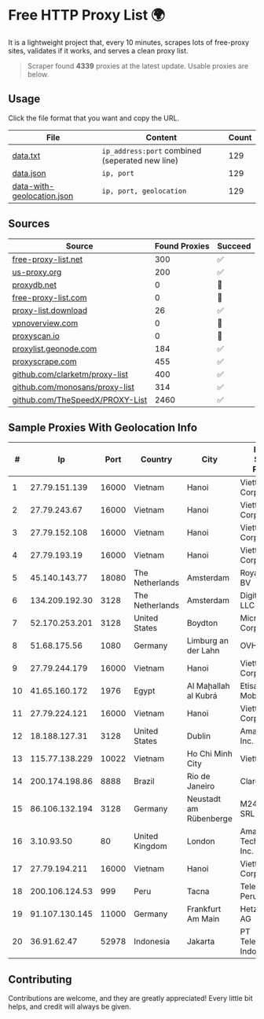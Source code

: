 
# Free HTTP Proxy List 🌍

It is a lightweight project that, every 10 minutes, scrapes lots of free-proxy sites, validates if it works, and serves a clean proxy list.


> Scraper found **4339** proxies at the latest update. Usable proxies are below.

## Usage

Click the file format that you want and copy the URL.


|File|Content|Count|
|----|-------|-----|
|[data.txt](https://raw.githubusercontent.com/themiralay/Proxy-List-World/master/data.txt)|`ip_address:port` combined (seperated new line)|129|
|[data.json](https://raw.githubusercontent.com/themiralay/Proxy-List-World/master/data.json)|`ip, port`|129|
|[data-with-geolocation.json](https://raw.githubusercontent.com/themiralay/Proxy-List-World/master/data-with-geolocation.json)|`ip, port, geolocation`|129|

## Sources

|Source|Found Proxies|Succeed|
|------|-------------|-------|
|[free-proxy-list.net](https://free-proxy-list.net)|300|✅|
|[us-proxy.org](https://www.us-proxy.org)|200|✅|
|[proxydb.net](http://proxydb.net)|0|🚫|
|[free-proxy-list.com](https://free-proxy-list.com/?page=&port=&type%5B%5D=http&type%5B%5D=https&up_time=0&search=Search)|0|🚫|
|[proxy-list.download](https://www.proxy-list.download/HTTP)|26|✅|
|[vpnoverview.com](https://vpnoverview.com/privacy/anonymous-browsing/free-proxy-servers)|0|🚫|
|[proxyscan.io](https://www.proxyscan.io)|0|🚫|
|[proxylist.geonode.com](https://proxylist.geonode.com/api/proxy-list?limit=300&page=1&sort_by=lastChecked&sort_type=desc&protocols=http,https)|184|✅|
|[proxyscrape.com](https://api.proxyscrape.com/v2/?request=displayproxies&protocol=http&timeout=10000&country=all&ssl=all&anonymity=all)|455|✅|
|[github.com/clarketm/proxy-list](https://raw.githubusercontent.com/clarketm/proxy-list/master/proxy-list-raw.txt)|400|✅|
|[github.com/monosans/proxy-list](https://raw.githubusercontent.com/monosans/proxy-list/main/proxies/http.txt)|314|✅|
|[github.com/TheSpeedX/PROXY-List](https://raw.githubusercontent.com/TheSpeedX/PROXY-List/master/http.txt)|2460|✅|


## Sample Proxies With Geolocation Info

|#|Ip|Port|Country|City|Internet Service Provider|
|-|--|----|-------|----|-------------------------|
|1|27.79.151.139|16000|Vietnam|Hanoi|Viettel Corporation|
|2|27.79.243.67|16000|Vietnam|Hanoi|Viettel Corporation|
|3|27.79.152.108|16000|Vietnam|Hanoi|Viettel Corporation|
|4|27.79.193.19|16000|Vietnam|Hanoi|Viettel Corporation|
|5|45.140.143.77|18080|The Netherlands|Amsterdam|RoyaleHosting BV|
|6|134.209.192.30|3128|The Netherlands|Amsterdam|DigitalOcean, LLC|
|7|52.170.253.201|3128|United States|Boydton|Microsoft Corporation|
|8|51.68.175.56|1080|Germany|Limburg an der Lahn|OVH SAS|
|9|27.79.244.179|16000|Vietnam|Hanoi|Viettel Corporation|
|10|41.65.160.172|1976|Egypt|Al Maḩallah al Kubrá|Etisalat Misr Mobile BB|
|11|27.79.224.121|16000|Vietnam|Hanoi|Viettel Corporation|
|12|18.188.127.31|3128|United States|Dublin|Amazon.com, Inc.|
|13|115.77.138.229|10022|Vietnam|Ho Chi Minh City|Viettel Group|
|14|200.174.198.86|8888|Brazil|Rio de Janeiro|Claro S.A|
|15|86.106.132.194|3128|Germany|Neustadt am Rübenberge|M247 Europe SRL|
|16|3.10.93.50|80|United Kingdom|London|Amazon Technologies Inc.|
|17|27.79.194.211|16000|Vietnam|Hanoi|Viettel Corporation|
|18|200.106.124.53|999|Peru|Tacna|Telefonica del Peru|
|19|91.107.130.145|11000|Germany|Frankfurt Am Main|Hetzner Online AG|
|20|36.91.62.47|52978|Indonesia|Jakarta|PT Telekomunikasi Indonesia|



## Contributing

Contributions are welcome, and they are greatly appreciated! Every
little bit helps, and credit will always be given.

